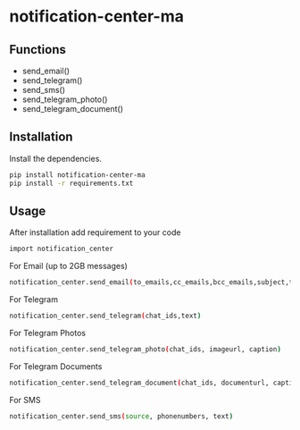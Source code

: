 # notification-center-ma
## Functions

- send_email()
- send_telegram()
- send_sms()
- send_telegram_photo()
- send_telegram_document()

## Installation
Install the dependencies.
```sh
pip install notification-center-ma
pip install -r requirements.txt
```

## Usage
After installation add requirement to your code
```sh
import notification_center
```


For Email (up to 2GB messages)
```sh
notification_center.send_email(to_emails,cc_emails,bcc_emails,subject,text_body,text_html)
```


For Telegram
```sh
notification_center.send_telegram(chat_ids,text)
```


For Telegram Photos
```sh
notification_center.send_telegram_photo(chat_ids, imageurl, caption)
```


For Telegram Documents
```sh
notification_center.send_telegram_document(chat_ids, documenturl, caption)
```


For SMS
```sh
notification_center.send_sms(source, phonenumbers, text)
```
